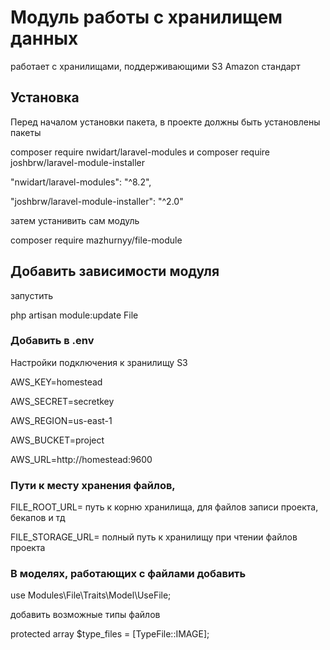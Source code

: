 # Модуль работы с хранилищем данных

работает с хранилищами, поддерживающими S3 Amazon стандарт

## Установка

Перед началом установки пакета, в проекте должны быть установлены пакеты

composer require nwidart/laravel-modules
и
composer require joshbrw/laravel-module-installer

"nwidart/laravel-modules": "^8.2",

"joshbrw/laravel-module-installer": "^2.0"

затем устанивить сам модуль 

composer require mazhurnyy/file-module


## Добавить зависимости модуля

запустить

php artisan module:update File

### Добавить в .env

Настройки подключения к зранилищу S3

AWS_KEY=homestead

AWS_SECRET=secretkey

AWS_REGION=us-east-1

AWS_BUCKET=project

AWS_URL=http://homestead:9600

### Пути к месту хранения файлов,

FILE_ROOT_URL= путь к корню хранилища, для файлов записи проекта, бекапов и тд

FILE_STORAGE_URL= полный путь к хранилищу при чтении файлов проекта


### В моделях, работающих с файлами добавить 

use Modules\File\Traits\Model\UseFile;

добавить возможные типы файлов

protected array $type_files = [TypeFile::IMAGE];